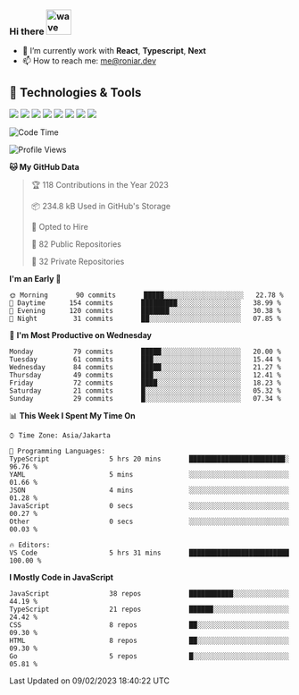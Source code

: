 ### Hi there <img src="https://i.ibb.co/q0Hx1KK/wave.gif" alt="wave" width="45px">

- 🌱 I’m currently work with **React**, **Typescript**, **Next**
- 📫 How to reach me: me@roniar.dev

## 🔧 Technologies & Tools

![](https://img.shields.io/badge/OS-Linux-informational?style=flat&logo=linux&logoColor=white&color=2bbc8a)
![](https://img.shields.io/badge/OS-Windows-informational?style=flat&logo=windows&logoColor=white&color=2bbc8a)
![](https://img.shields.io/badge/Code-JavaScript-informational?style=flat&logo=javascript&logoColor=white&color=2bbc8a)
![](https://img.shields.io/badge/Code-Golang-informational?style=flat&logo=go&logoColor=white&color=2bbc8a)
![](https://img.shields.io/badge/Code-React-informational?style=flat&logo=react&logoColor=white&color=2bbc8a)
![](https://img.shields.io/badge/Code-Next-informational?style=flat&logo=next.js&logoColor=white&color=2bbc8a)
![](https://img.shields.io/badge/Shell-Bash-informational?style=flat&logo=gnu-bash&logoColor=white&color=2bbc8a)
![](https://img.shields.io/badge/Tools-Docker-informational?style=flat&logo=docker&logoColor=white&color=2bbc8a)

<!--START_SECTION:waka-->
![Code Time](http://img.shields.io/badge/Code%20Time-984%20hrs%2028%20mins-blue)

![Profile Views](http://img.shields.io/badge/Profile%20Views-2-blue)

**🐱 My GitHub Data** 

> 🏆 118 Contributions in the Year 2023
 > 
> 📦 234.8 kB Used in GitHub's Storage 
 > 
> 💼 Opted to Hire
 > 
> 📜 82 Public Repositories 
 > 
> 🔑 32 Private Repositories  
 > 
**I'm an Early 🐤** 

```text
🌞 Morning       90 commits       █████░░░░░░░░░░░░░░░░░░░░   22.78 % 
🌆 Daytime      154 commits       █████████░░░░░░░░░░░░░░░░   38.99 % 
🌃 Evening      120 commits       ███████░░░░░░░░░░░░░░░░░░   30.38 % 
🌙 Night         31 commits       ██░░░░░░░░░░░░░░░░░░░░░░░   07.85 % 

```
📅 **I'm Most Productive on Wednesday** 

```text
Monday          79 commits       █████░░░░░░░░░░░░░░░░░░░░   20.00 % 
Tuesday         61 commits       ███░░░░░░░░░░░░░░░░░░░░░░   15.44 % 
Wednesday       84 commits       █████░░░░░░░░░░░░░░░░░░░░   21.27 % 
Thursday        49 commits       ███░░░░░░░░░░░░░░░░░░░░░░   12.41 % 
Friday          72 commits       ████░░░░░░░░░░░░░░░░░░░░░   18.23 % 
Saturday        21 commits       █░░░░░░░░░░░░░░░░░░░░░░░░   05.32 % 
Sunday          29 commits       █░░░░░░░░░░░░░░░░░░░░░░░░   07.34 % 

```


📊 **This Week I Spent My Time On** 

```text
⌚︎ Time Zone: Asia/Jakarta

💬 Programming Languages: 
TypeScript               5 hrs 20 mins       ████████████████████████░   96.76 % 
YAML                     5 mins              ░░░░░░░░░░░░░░░░░░░░░░░░░   01.66 % 
JSON                     4 mins              ░░░░░░░░░░░░░░░░░░░░░░░░░   01.28 % 
JavaScript               0 secs              ░░░░░░░░░░░░░░░░░░░░░░░░░   00.27 % 
Other                    0 secs              ░░░░░░░░░░░░░░░░░░░░░░░░░   00.03 % 

🔥 Editors: 
VS Code                  5 hrs 31 mins       █████████████████████████   100.00 % 

```

**I Mostly Code in JavaScript** 

```text
JavaScript               38 repos            ███████████░░░░░░░░░░░░░░   44.19 % 
TypeScript               21 repos            ██████░░░░░░░░░░░░░░░░░░░   24.42 % 
CSS                      8 repos             ██░░░░░░░░░░░░░░░░░░░░░░░   09.30 % 
HTML                     8 repos             ██░░░░░░░░░░░░░░░░░░░░░░░   09.30 % 
Go                       5 repos             █░░░░░░░░░░░░░░░░░░░░░░░░   05.81 % 

```



 Last Updated on 09/02/2023 18:40:22 UTC
<!--END_SECTION:waka-->

